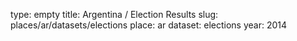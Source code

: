 type: empty
title: Argentina / Election Results
slug: places/ar/datasets/elections
place: ar
dataset: elections
year: 2014
